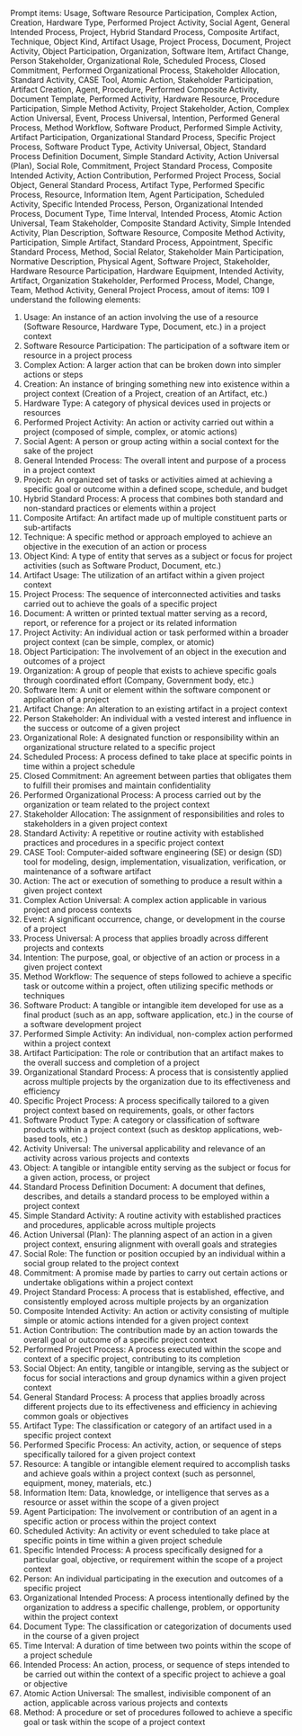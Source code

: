 Prompt items: 
Usage, Software Resource Participation, Complex Action, Creation, Hardware Type, Performed Project Activity, Social Agent, General Intended Process, Project, Hybrid Standard Process, Composite Artifact, Technique, Object Kind, Artifact Usage, Project Process, Document, Project Activity, Object Participation, Organization, Software Item, Artifact Change, Person Stakeholder, Organizational Role, Scheduled Process, Closed Commitment, Performed Organizational Process, Stakeholder Allocation, Standard Activity, CASE Tool, Atomic Action, Stakeholder Participation, Artifact Creation, Agent, Procedure, Performed Composite Activity, Document Template, Performed Activity, Hardware Resource, Procedure Participation, Simple Method Activity, Project Stakeholder, Action, Complex Action Universal, Event, Process Universal, Intention, Performed General Process, Method Workflow, Software Product, Performed Simple Activity, Artifact Participation, Organizational Standard Process, Specific Project Process, Software Product Type, Activity Universal, Object, Standard Process Definition Document, Simple Standard Activity, Action Universal (Plan), Social Role, Commitment, Project Standard Process, Composite Intended Activity, Action Contribution, Performed Project Process, Social Object, General Standard Process, Artifact Type, Performed Specific Process, Resource, Information Item, Agent Participation, Scheduled Activity, Specific Intended Process, Person, Organizational Intended Process, Document Type, Time Interval, Intended Process, Atomic Action Universal, Team Stakeholder, Composite Standard Activity, Simple Intended Activity, Plan Description, Software Resource, Composite Method Activity, Participation, Simple Artifact, Standard Process, Appointment, Specific Standard Process, Method, Social Relator, Stakeholder Main Participation, Normative Description, Physical Agent, Software Project, Stakeholder, Hardware Resource Participation, Hardware Equipment, Intended Activity, Artifact, Organization Stakeholder, Performed Process, Model, Change, Team, Method Activity, General Project Process, 
amout of items: 109
 I understand the following elements:

1. Usage: An instance of an action involving the use of a resource (Software Resource, Hardware Type, Document, etc.) in a project context
2. Software Resource Participation: The participation of a software item or resource in a project process
3. Complex Action: A larger action that can be broken down into simpler actions or steps
4. Creation: An instance of bringing something new into existence within a project context (Creation of a Project, creation of an Artifact, etc.)
5. Hardware Type: A category of physical devices used in projects or resources
6. Performed Project Activity: An action or activity carried out within a project (composed of simple, complex, or atomic actions)
7. Social Agent: A person or group acting within a social context for the sake of the project
8. General Intended Process: The overall intent and purpose of a process in a project context
9. Project: An organized set of tasks or activities aimed at achieving a specific goal or outcome within a defined scope, schedule, and budget
10. Hybrid Standard Process: A process that combines both standard and non-standard practices or elements within a project
11. Composite Artifact: An artifact made up of multiple constituent parts or sub-artifacts
12. Technique: A specific method or approach employed to achieve an objective in the execution of an action or process
13. Object Kind: A type of entity that serves as a subject or focus for project activities (such as Software Product, Document, etc.)
14. Artifact Usage: The utilization of an artifact within a given project context
15. Project Process: The sequence of interconnected activities and tasks carried out to achieve the goals of a specific project
16. Document: A written or printed textual matter serving as a record, report, or reference for a project or its related information
17. Project Activity: An individual action or task performed within a broader project context (can be simple, complex, or atomic)
18. Object Participation: The involvement of an object in the execution and outcomes of a project
19. Organization: A group of people that exists to achieve specific goals through coordinated effort (Company, Government body, etc.)
20. Software Item: A unit or element within the software component or application of a project
21. Artifact Change: An alteration to an existing artifact in a project context
22. Person Stakeholder: An individual with a vested interest and influence in the success or outcome of a given project
23. Organizational Role: A designated function or responsibility within an organizational structure related to a specific project
24. Scheduled Process: A process defined to take place at specific points in time within a project schedule
25. Closed Commitment: An agreement between parties that obligates them to fulfill their promises and maintain confidentiality
26. Performed Organizational Process: A process carried out by the organization or team related to the project context
27. Stakeholder Allocation: The assignment of responsibilities and roles to stakeholders in a given project context
28. Standard Activity: A repetitive or routine activity with established practices and procedures in a specific project context
29. CASE Tool: Computer-aided software engineering (SE) or design (SD) tool for modeling, design, implementation, visualization, verification, or maintenance of a software artifact
30. Action: The act or execution of something to produce a result within a given project context
31. Complex Action Universal: A complex action applicable in various project and process contexts
32. Event: A significant occurrence, change, or development in the course of a project
33. Process Universal: A process that applies broadly across different projects and contexts
34. Intention: The purpose, goal, or objective of an action or process in a given project context
35. Method Workflow: The sequence of steps followed to achieve a specific task or outcome within a project, often utilizing specific methods or techniques
36. Software Product: A tangible or intangible item developed for use as a final product (such as an app, software application, etc.) in the course of a software development project
37. Performed Simple Activity: An individual, non-complex action performed within a project context
38. Artifact Participation: The role or contribution that an artifact makes to the overall success and completion of a project
39. Organizational Standard Process: A process that is consistently applied across multiple projects by the organization due to its effectiveness and efficiency
40. Specific Project Process: A process specifically tailored to a given project context based on requirements, goals, or other factors
41. Software Product Type: A category or classification of software products within a project context (such as desktop applications, web-based tools, etc.)
42. Activity Universal: The universal applicability and relevance of an activity across various projects and contexts
43. Object: A tangible or intangible entity serving as the subject or focus for a given action, process, or project
44. Standard Process Definition Document: A document that defines, describes, and details a standard process to be employed within a project context
45. Simple Standard Activity: A routine activity with established practices and procedures, applicable across multiple projects
46. Action Universal (Plan): The planning aspect of an action in a given project context, ensuring alignment with overall goals and strategies
47. Social Role: The function or position occupied by an individual within a social group related to the project context
48. Commitment: A promise made by parties to carry out certain actions or undertake obligations within a project context
49. Project Standard Process: A process that is established, effective, and consistently employed across multiple projects by an organization
50. Composite Intended Activity: An action or activity consisting of multiple simple or atomic actions intended for a given project context
51. Action Contribution: The contribution made by an action towards the overall goal or outcome of a specific project context
52. Performed Project Process: A process executed within the scope and context of a specific project, contributing to its completion
53. Social Object: An entity, tangible or intangible, serving as the subject or focus for social interactions and group dynamics within a given project context
54. General Standard Process: A process that applies broadly across different projects due to its effectiveness and efficiency in achieving common goals or objectives
55. Artifact Type: The classification or category of an artifact used in a specific project context
56. Performed Specific Process: An activity, action, or sequence of steps specifically tailored for a given project context
57. Resource: A tangible or intangible element required to accomplish tasks and achieve goals within a project context (such as personnel, equipment, money, materials, etc.)
58. Information Item: Data, knowledge, or intelligence that serves as a resource or asset within the scope of a given project
59. Agent Participation: The involvement or contribution of an agent in a specific action or process within the project context
60. Scheduled Activity: An activity or event scheduled to take place at specific points in time within a given project schedule
61. Specific Intended Process: A process specifically designed for a particular goal, objective, or requirement within the scope of a project context
62. Person: An individual participating in the execution and outcomes of a specific project
63. Organizational Intended Process: A process intentionally defined by the organization to address a specific challenge, problem, or opportunity within the project context
64. Document Type: The classification or categorization of documents used in the course of a given project
65. Time Interval: A duration of time between two points within the scope of a project schedule
66. Intended Process: An action, process, or sequence of steps intended to be carried out within the context of a specific project to achieve a goal or objective
67. Atomic Action Universal: The smallest, indivisible component of an action, applicable across various projects and contexts
68. Method: A procedure or set of procedures followed to achieve a specific goal or task within the scope of a project context
